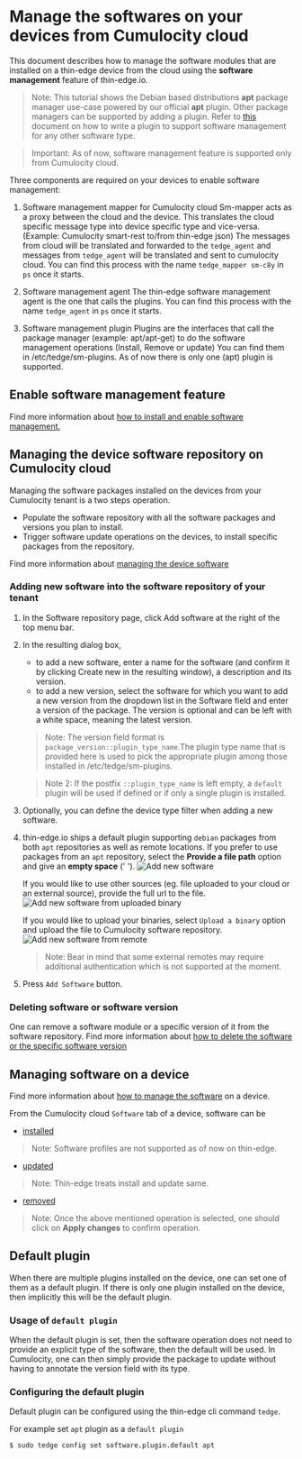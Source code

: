 # Manage the softwares on your devices from Cumulocity cloud

This document describes how to manage the software modules that are installed on a thin-edge device from the
cloud using the **software management** feature of thin-edge.io.

> Note: This tutorial shows the Debian based distributions **apt** package manager use-case powered by our official **apt** plugin.
> Other package managers can be supported by adding a plugin.
> Refer to [this](./write-my-software-management-plugin.md) document on how to write a plugin to support software management for any other software type.

> Important: As of now, software management feature is supported only from Cumulocity cloud.

Three components are required on your devices to enable software management:

1. Software management mapper for Cumulocity cloud
   Sm-mapper acts  as a proxy between the cloud and the device.
   This translates the cloud specific message type into device specific type and vice-versa.(Example: Cumulocity smart-rest to/from thin-edge json)
   The messages from cloud will be translated and forwarded to the `tedge_agent` and messages from `tedge_agent` will be translated and sent to cumulocity cloud.
   You can find this process with the name `tedge_mapper sm-c8y` in `ps` once it starts.

2. Software management agent
   The thin-edge software management agent is the one that calls the plugins.
   You can find this process with the name `tedge_agent` in `ps` once it starts.

3. Software management plugin
   Plugins are the interfaces that call the package manager (example: apt/apt-get) to do the software management operations (Install, Remove or update)
   You can find them in /etc/tedge/sm-plugins.
   As of now there is only one (apt) plugin is supported.

## Enable software management feature

Find more information about [how to install and enable software management.](../howto-guides/0012_install_and_enable_software_management.md)

## Managing the device software **repository** on Cumulocity cloud

Managing the software packages installed on the devices from your Cumulocity tenant is a two steps operation.

* Populate the software repository with all the software packages and versions you plan to install.
* Trigger software update operations on the devices, to install specific packages from the repository.

Find more information about [managing the device software](https://cumulocity.com/guides/users-guide/device-management/#managing-device-software)

### Adding new software into the software repository of your tenant

1. In the Software repository page, click Add software at the right of the top menu bar.
2. In the resulting dialog box,
   * to add a new software, enter a name for the software (and confirm it by clicking Create new in the resulting window),
     a description and its version.
   * to add a new version, select the software for which you want to add a new version from the dropdown list in the Software
     field and enter a version of the package. The version is optional and can be left with a white space, meaning the latest version.
   > Note: The version field format is `package_version::plugin_type_name`.The plugin type name that is provided here is used to pick
     the appropriate plugin among those installed in /etc/tedge/sm-plugins.

   > Note 2: If the postfix `::plugin_type_name` is left empty, a `default` plugin will be used if defined or if only a single plugin is installed.

3. Optionally, you can define the device type filter when adding a new software.
4. thin-edge.io ships a default plugin supporting `debian` packages from both `apt` repositories as well as remote locations.
   If you prefer to use packages from an `apt` repository, select the **Provide a file path** option and give an **empty space** (' ').
    ![Add new software](./images/add-new-software-to-repo.png)

   If you would like to use other sources (eg. file uploaded to your cloud or an external source), provide the full url to the file.
    ![Add new software from uploaded binary](./images/add-new-software-to-repo-binary.png)

   If you would like to upload your binaries, select `Upload a binary` option and upload the file to Cumulocity software repository.
    ![Add new software from remote](./images/add-new-software-to-repo-remote.png)

   > Note: Bear in mind that some external remotes may require additional authentication which is not supported at the moment.
5. Press `Add Software` button.

### Deleting software or software version

One can remove a software module or a specific version of it from the software repository.
Find more information about [how to delete the software or the specific software version](https://cumulocity.com/guides/users-guide/device-management/#deleting-softwares-or-software-versions)

## Managing software on a device

Find more information about [how to manage the software](https://cumulocity.com/guides/users-guide/device-management/#managing-software-on-a-device) on a device.

From the Cumulocity cloud `Software` tab of a device, software can be

* [installed](https://cumulocity.com/guides/users-guide/device-management/#to-install-software-on-a-device)

 > Note: Software profiles are not supported as of now on thin-edge.

* [updated](https://cumulocity.com/guides/users-guide/device-management/#to-update-software-on-a-device)

 > Note: Thin-edge treats install and update same.

* [removed](https://cumulocity.com/guides/users-guide/device-management/#to-delete-software-from-a-device)

> Note: Once the above mentioned operation is selected, one should click on **Apply changes** to confirm operation.

## Default plugin

When there are multiple plugins installed on the device, one can set one of them as a default plugin.
If there is only one plugin installed on the device, then implicitly this will be the default plugin.

### Usage of `default plugin`

When the default plugin is set, then the software operation does not need to provide an explicit type of the software, then the default will be used.
In Cumulocity, one can then simply provide the package to update without having to annotate the version field with its type.

### Configuring the default plugin

Default plugin can be configured using the thin-edge cli command `tedge`.

For example set `apt` plugin as a `default plugin`

```
$ sudo tedge config set software.plugin.default apt
```

